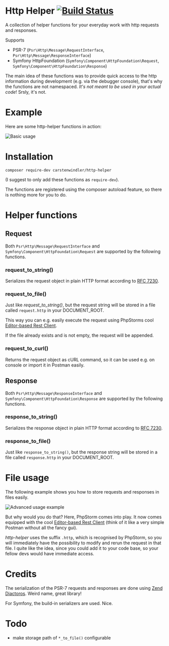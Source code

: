 # Http Helper [![Build Status](https://travis-ci.org/carstenwindler/http-helper.svg?branch=master)](https://travis-ci.org/carstenwindler/http-helper)

A collection of helper functions for your everyday work with http requests and responses.

Supports 
* PSR-7 (`Psr\Http\Message\RequestInterface`, `Psr\Http\Message\ResponseInterface`)
* Symfony HttpFoundation (`Symfony\Component\HttpFoundation\Request`, `Symfony\Component\HttpFoundation\Response`) 

The main idea of these functions was to provide quick access to the http information during development (e.g. via the debugger console), that's why the functions are not namespaced. *It's not meant to be used in your actual code*! Srsly, it's not.

# Example

Here are some http-helper functions in action:

![Basic usage](http://media.carstenwindler.de/packages/http-helper/http-helper-example-basic-usage.gif "Basic usage of http-helper")

# Installation

`composer require-dev carstenwindler/http-helper`

(I suggest to only add these functions as `require-dev`).

The functions are registered using the composer autoload feature, so there is nothing more for you to do.

# Helper functions

## Request

Both `Psr\Http\Message\RequestInterface` and `Symfony\Component\HttpFoundation\Request` are supported by the following functions. 

### request_to_string()

Serializes the request object in plain HTTP format according to [RFC 7230](https://tools.ietf.org/html/rfc7230#page-19).

### request_to_file()

Just like _request_to_string()_, but the request string will be stored in a file called `request.http` in your DOCUMENT_ROOT.

This way you can e.g. easily execute the request using PhpStorms cool [Editor-based Rest Client](https://blog.jetbrains.com/phpstorm/2017/09/editor-based-rest-client/).

If the file already exists and is not empty, the request will be appended.

### request_to_curl()

Returns the request object as cURL command, so it can be used e.g. on console or import it in Postman easily.

## Response

Both `Psr\Http\Message\ResponseInterface` and `Symfony\Component\HttpFoundation\Response` are supported by the following functions. 

### response_to_string()

Serializes the response object in plain HTTP format according to [RFC 7230](https://tools.ietf.org/html/rfc7230#page-19).

### response_to_file()

Just like `response_to_string()`, but the response string will be stored in a file called `response.http` in your DOCUMENT_ROOT.

# File usage

The following example shows you how to store requests and responses in files easily. 

![Advanced usage example](http://media.carstenwindler.de/packages/http-helper/http-helper-example-file-usage.gif "Basic usage of http-helper")

But why would you do that? Here, PhpStorm comes into play. It now comes equipped with the cool [Editor-based Rest Client](https://blog.jetbrains.com/phpstorm/2017/09/editor-based-rest-client/) (think of it like a very simple Postman without all the fancy gui).

*http-helper* uses the suffix `.http`, which is recognised by PhpStorm, so you will immediately have the possibility to modify and rerun the request in that file. I quite like the idea, since you could add it to your code base, so your fellow devs would have immediate access.

# Credits

The serialization of the PSR-7 requests and responses are done using [Zend Diactoros](https://github.com/zendframework/zend-diactoros). Weird name, great library!

For Symfony, the build-in serializers are used. Nice.

# Todo

* make storage path of `*_to_file()` configurable
